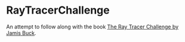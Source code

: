 # RayTracerChallenge
An attempt to follow along with the book [The Ray Tracer Challenge by Jamis Buck](https://pragprog.com/book/jbtracer/the-ray-tracer-challenge).
